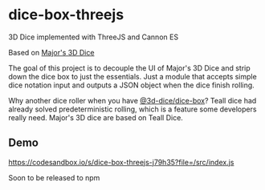 # dice-box-threejs
3D Dice implemented with ThreeJS and Cannon ES

Based on [Major's 3D Dice](https://majorvictory.github.io/3DDiceRoller/)

The goal of this project is to decouple the UI of Major's 3D Dice and strip down the dice box to just the essentials. Just a module that accepts simple dice notation input and outputs a JSON object when the dice finish rolling.

Why another dice roller when you have [@3d-dice/dice-box](https://github.com/3d-dice/dice-box)?
Teall dice had already solved predeterministic rolling, which is a feature some developers really need. Major's 3D dice are based on Teall Dice.

## Demo
https://codesandbox.io/s/dice-box-threejs-j79h35?file=/src/index.js

Soon to be released to npm